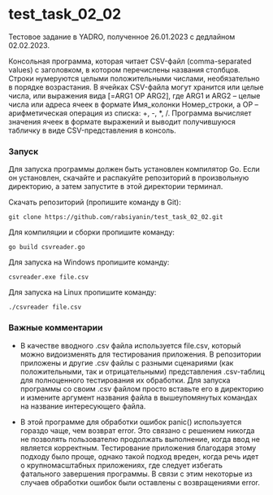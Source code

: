 # test_task_02_02

Тестовое задание в YADRO, полученное 26.01.2023 с дедлайном 02.02.2023.

Консольная программа, которая читает CSV-файл (comma-separated values) с заголовком, в котором перечислены названия столбцов. Строки нумеруются целыми положительными числами, необязательно в порядке возрастания. В ячейках CSV-файла могут хранится или целые числа, или выражения вида [=ARG1 OP ARG2], где ARG1 и ARG2 – целые числа или адреса ячеек в формате Имя_колонки Номер_строки, а OP – арифметическая операция из списка: +, -, *, /. Программа вычисляет значения ячеек в формате выражений и выводит получившуюся табличку в виде CSV-представления в консоль.

### Запуск
Для запуска программы должен быть установлен компилятор Go. 
Если он установлен, скачайте и распакуйте репозиторий в произвольную директорию, а затем запустите в этой директории терминал. 

Скачать репозиторий (пропишите команду в Git):
```
git clone https://github.com/rabsiyanin/test_task_02_02.git
```

Для компиляции и сборки пропишите команду:
```
go build csvreader.go 
``` 
Для запуска на Windows пропишите команду:
```
csvreader.exe file.csv
```
Для запуска на Linux пропишите команду:
```
./csvreader file.csv
```

### Важные комментарии

* В качестве вводного .csv файла используется file.csv, который можно видоизменять для тестирования приложения. В репозитории приложены и другие .csv файлы с разными сценариями (как положительными, так и отрицательными) представления .csv-таблиц для полноценного тестирования их обработки. Для запуска программы со своим .csv файлом просто вставьте его в директорию и измените аргумент названия файла в вышеупомянутых командах на название интересующего файла.

* В этой программе для обработки ошибок panic() используется гораздо чаще, чем возврат error. Это связано с решением никогда не позволять пользователю продолжать выполнение, когда ввод не является корректным. Тестирование приложения благодаря этому подходу было проще, однако такой подход вреден, когда речь идет о крупномасштабных приложениях, где следует избегать фатального завершения программы. В связи с этим некоторые из случаев обработки ошибок были оставлены с возвращениями error.
